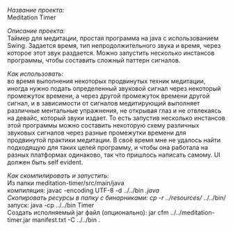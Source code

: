 *Название проекта:*  
Meditation Timer  
  
*Описание проекта:*  
Таймер для медитации, простая программа на java с использованием Swing. Задается время, тип непродолжительного звука и время, через которое этот звук раздается. Можно запустить несколько инстансов программы, чтобы составить сложный паттерн сигналов.  
  
*Как использовать:*  
во время выполнения некоторых продвинутых техник медитации, иногда нужно подать определенный звуковой сигнал через некоторый промежуток времени, а через другой промежуток времени другой сигнал, и в зависимости от сигналов медитирующий выполняет различные ментальные упражнения, не открывая глаз и не отвлекаясь на девайс, который звуки издает. То есть запустив несколько инстансов этой программы можно составить некоторую схему различных звуковых сигналов через разные промежутки времени для продвинутой практики медитации. В своё время мне не удалось найти подходящую для таких целей программу, и чтобы она работала на разных платформах одинаково, так что пришлось написать самому. UI должен быть self evident.  
  
*Как скомпилировать и запустить:*  
Из папки meditation-timer/src/main/java  
компиляция: javac -encoding UTF-8 -d ../../bin *.java  
Скопировать ресурсы в папку с бинарниками: cp -r ../resources/* ../../bin/  
запуск: java -cp ../../bin Timer  
Создать исполняемый jar файл (опционально): jar cfm ../../meditation-timer.jar manifest.txt -C ../../bin .  
  